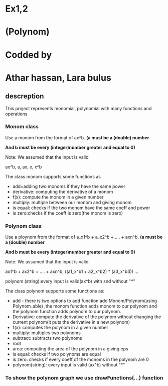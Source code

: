 #
# Ex1,2

#
# (Polynom)

#
# Codded by

#
# Athar hassan, Lara bulus

## **descreption**

This project represents monomial, polynomial with many functions and operations

### **Monom class**

Use a monom from the format of ax^b. **(a must be a (double) number**

**And b must be every (integer)number greater and equal to 0)**

Note: We assumed that the input is valid

ax^b, a, ax, x, x^b

The class monom supports some functions as

- add=adding two monoms if they have the same power
- derivative: computing the derivative of a monom
- f(x): compute the monom in a given number
- multiply: multiple between our monom and giving monom
- is equal: checks if the two monom have the same coeff and power
- is zero:checks if the coeff is zero(the monom is zero)

### **Polynom class**

Use a ploynom from the format of a\_x1^b + a\_x2^b + .... + axn^b. **(a must be a (double) number**

**And b must be every (integer)number greater and equal to 0)**

Note: We assumed that the input is valid

ax1^b + ax2^b + .... + axn^b, ((a1\_x^b1 + a2\_x^b2) \* (a3\_x^b3)) …

polynom (string):every input is valid(ax^b) with snd without &quot;\*&quot;

The class polynom supports some functions as:

- add - there is two options to add function add Monom/Polynom(using Polynom\_able) ,the monom function adds monom to our polynom and the polynom function adds polynom to our polynom.
- Derivative: compute the derivative of the polynom without changing the current polynom(it puts the derivative in a new polynom)
- f(x): computes the polynom in a given number
- multiply: multiples two polynoms
- subtract: subtracts two polynoms
- root
- area: computing the area of the polynom in a giving eps
- is equal: checks if two polynoms are equal
- is zero: checks if every coeff of the monoms in the polynom are 0
- polynom(string): every input is valid (ax^b) without &quot;\*&quot;

### **To show the polynom graph we use drawFunctions(…) function**
